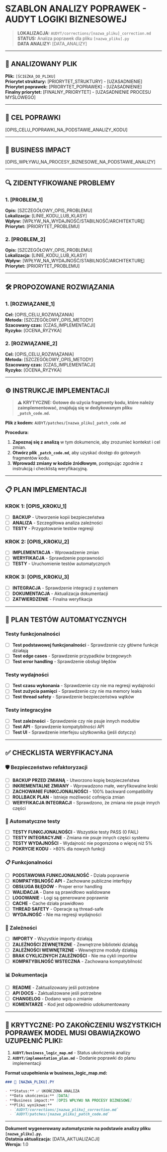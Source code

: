 # SZABLON ANALIZY POPRAWEK - AUDYT LOGIKI BIZNESOWEJ

> **LOKALIZACJA:** `AUDYT/corrections/[nazwa_pliku]_correction.md`  
> **STATUS:** Analiza poprawek dla pliku `[nazwa_pliku].py`  
> **DATA ANALIZY:** [DATA_ANALIZY]

---

## 📄 ANALIZOWANY PLIK

**Plik:** `[ŚCIEŻKA_DO_PLIKU]`  
**Priorytet struktury:** [PRIORYTET_STRUKTURY] - [UZASADNIENIE]  
**Priorytet poprawek:** [PRIORYTET_POPRAWEK] - [UZASADNIENIE]  
**Finalny priorytet:** [FINALNY_PRIORYTET] - [UZASADNIENIE PROCESU MYŚLOWEGO]

---

## 🎯 CEL POPRAWKI

[OPIS_CELU_POPRAWKI_NA_PODSTAWIE_ANALIZY_KODU]

---

## 💼 BUSINESS IMPACT

[OPIS_WPŁYWU_NA_PROCESY_BIZNESOWE_NA_PODSTAWIE_ANALIZY]

---

## 🔍 ZIDENTYFIKOWANE PROBLEMY

### 1. [PROBLEM_1]

**Opis:** [SZCZEGÓŁOWY_OPIS_PROBLEMU]  
**Lokalizacja:** [LINIE_KODU_LUB_KLASY]  
**Wpływ:** [WPŁYW_NA_WYDAJNOŚĆ/STABILNOŚĆ/ARCHITEKTURĘ]  
**Priorytet:** [PRIORYTET_PROBLEMU]

### 2. [PROBLEM_2]

**Opis:** [SZCZEGÓŁOWY_OPIS_PROBLEMU]  
**Lokalizacja:** [LINIE_KODU_LUB_KLASY]  
**Wpływ:** [WPŁYW_NA_WYDAJNOŚĆ/STABILNOŚĆ/ARCHITEKTURĘ]  
**Priorytet:** [PRIORYTET_PROBLEMU]

---

## 🛠️ PROPOZOWANE ROZWIĄZANIA

### 1. [ROZWIĄZANIE_1]

**Cel:** [OPIS_CELU_ROZWIĄZANIA]  
**Metoda:** [SZCZEGÓŁOWY_OPIS_METODY]  
**Szacowany czas:** [CZAS_IMPLEMENTACJI]  
**Ryzyko:** [OCENA_RYZYKA]

### 2. [ROZWIĄZANIE_2]

**Cel:** [OPIS_CELU_ROZWIĄZANIA]  
**Metoda:** [SZCZEGÓŁOWY_OPIS_METODY]  
**Szacowany czas:** [CZAS_IMPLEMENTACJI]  
**Ryzyko:** [OCENA_RYZYKA]

---

## ⚙️ INSTRUKCJE IMPLEMENTACJI

> **⚠️ KRYTYCZNE: Gotowe do użycia fragmenty kodu, które należy zaimplementować, znajdują się w dedykowanym pliku `_patch_code.md`.**

**Plik z kodem:** `AUDYT/patches/[nazwa_pliku]_patch_code.md`

**Procedura:**

1.  **Zapoznaj się z analizą** w tym dokumencie, aby zrozumieć kontekst i cel zmian.
2.  **Otwórz plik `_patch_code.md`**, aby uzyskać dostęp do gotowych fragmentów kodu.
3.  **Wprowadź zmiany w kodzie źródłowym**, postępując zgodnie z instrukcją i checklistą weryfikacyjną.

---

## 📋 PLAN IMPLEMENTACJI

### KROK 1: [OPIS_KROKU_1]

- [ ] **BACKUP** - Utworzenie kopii bezpieczeństwa
- [ ] **ANALIZA** - Szczegółowa analiza zależności
- [ ] **TESTY** - Przygotowanie testów regresji

### KROK 2: [OPIS_KROKU_2]

- [ ] **IMPLEMENTACJA** - Wprowadzenie zmian
- [ ] **WERYFIKACJA** - Sprawdzenie poprawności
- [ ] **TESTY** - Uruchomienie testów automatycznych

### KROK 3: [OPIS_KROKU_3]

- [ ] **INTEGRACJA** - Sprawdzenie integracji z systemem
- [ ] **DOKUMENTACJA** - Aktualizacja dokumentacji
- [ ] **ZATWIERDZENIE** - Finalna weryfikacja

---

## 🧪 PLAN TESTÓW AUTOMATYCZNYCH

### Testy funkcjonalności

- [ ] **Test podstawowej funkcjonalności** - Sprawdzenie czy główne funkcje działają
- [ ] **Test edge cases** - Sprawdzenie przypadków brzegowych
- [ ] **Test error handling** - Sprawdzenie obsługi błędów

### Testy wydajności

- [ ] **Test czasu wykonania** - Sprawdzenie czy nie ma regresji wydajności
- [ ] **Test zużycia pamięci** - Sprawdzenie czy nie ma memory leaks
- [ ] **Test thread safety** - Sprawdzenie bezpieczeństwa wątków

### Testy integracyjne

- [ ] **Test zależności** - Sprawdzenie czy nie psuje innych modułów
- [ ] **Test API** - Sprawdzenie kompatybilności API
- [ ] **Test UI** - Sprawdzenie interfejsu użytkownika (jeśli dotyczy)

---

## ✅ CHECKLISTA WERYFIKACYJNA

### 🛡️ Bezpieczeństwo refaktoryzacji

- [ ] **BACKUP PRZED ZMIANĄ** - Utworzono kopię bezpieczeństwa
- [ ] **INKREMENTALNE ZMIANY** - Wprowadzono małe, weryfikowalne kroki
- [ ] **ZACHOWANIE FUNKCJONALNOŚCI** - 100% backward compatibility
- [ ] **ROLLBACK PLAN** - Istnieje możliwość cofnięcia zmian
- [ ] **WERYFIKACJA INTEGRACJI** - Sprawdzono, że zmiana nie psuje innych części

### 🧪 Automatyczne testy

- [ ] **TESTY FUNKCJONALNOŚCI** - Wszystkie testy PASS (0 FAIL)
- [ ] **TESTY INTEGRACYJNE** - Zmiana nie psuje innych części systemu
- [ ] **TESTY WYDAJNOŚCI** - Wydajność nie pogorszona o więcej niż 5%
- [ ] **POKRYCIE KODU** - >80% dla nowych funkcji

### 📋 Funkcjonalności

- [ ] **PODSTAWOWA FUNKCJONALNOŚĆ** - Działa poprawnie
- [ ] **KOMPATYBILNOŚĆ API** - Zachowane publiczne interfejsy
- [ ] **OBSŁUGA BŁĘDÓW** - Proper error handling
- [ ] **WALIDACJA** - Dane są prawidłowo walidowane
- [ ] **LOGOWANIE** - Logi są generowane poprawnie
- [ ] **CACHE** - Cache działa prawidłowo
- [ ] **THREAD SAFETY** - Operacje są thread-safe
- [ ] **WYDAJNOŚĆ** - Nie ma regresji wydajności

### 🔗 Zależności

- [ ] **IMPORTY** - Wszystkie importy działają
- [ ] **ZALEŻNOŚCI ZEWNĘTRZNE** - Zewnętrzne biblioteki działają
- [ ] **ZALEŻNOŚCI WEWNĘTRZNE** - Wewnętrzne moduły działają
- [ ] **BRAK CYKLICZNYCH ZALEŻNOŚCI** - Nie ma cykli importów
- [ ] **KOMPATYBILNOŚĆ WSTECZNA** - Zachowana kompatybilność

### 📊 Dokumentacja

- [ ] **README** - Zaktualizowany jeśli potrzebne
- [ ] **API DOCS** - Zaktualizowane jeśli potrzebne
- [ ] **CHANGELOG** - Dodano wpis o zmianie
- [ ] **KOMENTARZE** - Kod jest odpowiednio udokumentowany

---

## 🚨 KRYTYCZNE: PO ZAKOŃCZENIU WSZYSTKICH POPRAWEK MODEL MUSI OBAWIĄZKOWO UZUPEŁNIĆ PLIKI:

1. **`AUDYT/business_logic_map.md`** - Status ukończenia analizy
2. **`AUDYT/implementation_plan.md`** - Dodanie poprawki do planu implementacji

**Format uzupełnienia w business_logic_map.md:**

```markdown
### 📄 [NAZWA_PLIKU].PY

- **Status:** ✅ UKOŃCZONA ANALIZA
- **Data ukończenia:** [DATA]
- **Business impact:** [OPIS WPŁYWU NA PROCESY BIZNESOWE]
- **Pliki wynikowe:**
  - `AUDYT/corrections/[nazwa_pliku]_correction.md`
  - `AUDYT/patches/[nazwa_pliku]_patch_code.md`
```

---

**Dokument wygenerowany automatycznie na podstawie analizy pliku `[nazwa_pliku].py`.**  
**Ostatnia aktualizacja:** [DATA_AKTUALIZACJI]  
**Wersja:** 1.0
